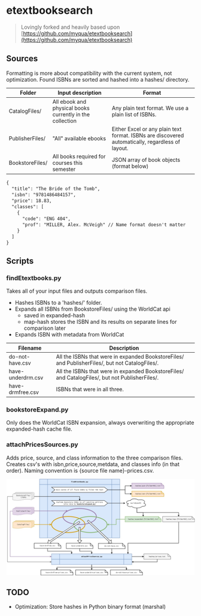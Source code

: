 # etextbooksearch

> Lovingly forked and heavily based upon [https://github.com/myqua/etextbooksearch](https://github.com/myqua/etextbooksearch)

## Sources

Formatting is more about compatibility with the current system, not optimization. Found ISBNs are sorted and hashed into a hashes/ directory.

| Folder | Input description | Format |
|--------|-------------------|--------|
| CatalogFiles/   | All ebook and physical books currently in the collection | Any plain text format. We use a plain list of ISBNs. |
| PublisherFiles/ | "All" available ebooks | Either Excel or any plain text format. ISBNs are discovered automatically, regardless of layout. |
| BookstoreFiles/ | All books required for courses this semester | JSON array of book objects (format below) |
```JS
{
  "title": "The Bride of the Tomb",
  "isbn": "9781486484157",
  "price": 18.83,
  "classes": [
    {
      "code": "ENG 404",
      "prof": "MILLER, Alex. McVeigh" // Name format doesn't matter
    }
  ]
}
```

## Scripts

### findEtextbooks.py

Takes all of your input files and outputs comparison files.

- Hashes ISBNs to a 'hashes/' folder.
- Expands all ISBNs from BookstoreFiles/ using the WorldCat api
  - saved in expanded-hash
  - map-hash stores the ISBN and its results on separate lines for comparison later
- Expands ISBN with metadata from WorldCat

| Filename          | Description |
|-------------------|-------------|
| do-not-have.csv   | All the ISBNs that were in expanded BookstoreFiles/ and PublisherFiles/, but not CatalogFiles/. |
| have-underdrm.csv | All the ISBNs that were in expanded BookstoreFiles/ and CatalogFiles/, but not PublisherFiles/. |
| have-drmfree.csv  | ISBNs that were in all three. |

### bookstoreExpand.py

Only does the WorldCat ISBN expansion, always overwriting the appropriate expanded-hash cache file.

### attachPricesSources.py

Adds price, source, and class information to the three comparison files. Creates csv's with isbn,price,source,metdata, and classes info (in that order). Naming convention is {source file name}-prices.csv.

![diagram of the scripts and generated files](./diagram.jpg "Simple!")

## TODO

- Optimization: Store hashes in Python binary format (marshal)
